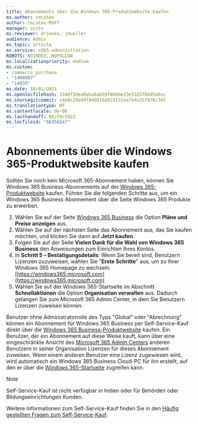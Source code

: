 ```yaml
---
title: Abonnements über die Windows 365-Produktwebsite kaufen
ms.author: cmcatee
author: cmcatee-MSFT
manager: scotv
ms.reviewer: drjones, jmueller
audience: Admin
ms.topic: article
ms.service: o365-administration
ROBOTS: NOINDEX, NOFOLLOW
ms.localizationpriority: medium
ms.custom:
- commerce_purchase
- "1400007"
- "14030"
ms.date: 10/01/2021
ms.openlocfilehash: 3346f3dea0aba6a659f0bb6e23e53257bbd5a0ac
ms.sourcegitcommit: c4e8c29a94f840816a023131ea7b4a2bf876c305
ms.translationtype: MT
ms.contentlocale: de-DE
ms.lasthandoff: 06/29/2022
ms.locfileid: "66359247"
---
```

# <a name="buy-subscriptions-through-the-windows-365-products-site"></a>Abonnements über die Windows 365-Produktwebsite kaufen

Sollten Sie noch kein Microsoft 365-Abonnement haben, können Sie Windows 365 Business-Abonnements auf der [Windows 365-Produktwebsite](https://www.microsoft.com/windows-365/business/compare-plans-pricing?rtc=1) kaufen. Führen Sie die folgenden Schritte aus, um ein Windows 365 Business Abonnement über die Seite Windows 365 Produkte zu erwerben.

1. Wählen Sie auf der Seite [Windows 365 Business](https://www.microsoft.com/windows-365/business?rtc=1) die Option **Pläne und Preise anzeigen** aus.
2. Wählen Sie auf der nächsten Seite das Abonnement aus, das Sie kaufen möchten, und klicken Sie dann auf **Jetzt kaufen**.
3. Folgen Sie auf der Seite **Vielen Dank für die Wahl von Windows 365 Business** den Anweisungen zum Einrichten Ihres Kontos.
4. In **Schritt 5 – Bestätigungsdetails**: Wenn Sie bereit sind, Benutzern Lizenzen zuzuweisen, wählen Sie "**Erste Schritte**" aus, um zu Ihrer Windows 365 Homepage zu wechseln.[https://windows365.microsoft.com](https://windows365.microsoft.com)
5. Wählen Sie auf der Windows 365-Startseite im Abschnitt **Schnellaktionen** die Option **Organisation verwalten** aus. Dadurch gelangen Sie zum Microsoft 365 Admin Center, in dem Sie Benutzern Lizenzen zuweisen können.

Benutzer ohne Administratorrolle des Typs "Global" oder "Abrechnung" können ein Abonnement für Windows 365 Business per Self-Service-Kauf direkt über die [Windows 365 Business-Produktwebsite](https://www.microsoft.com/windows-365/business?rtc=1) kaufen. Ein Benutzer, der ein Abonnement auf diese Weise kauft, kann über eine eingeschränkte Ansicht des [Microsoft 365 Admin Centers](https://admin.microsoft.com/adminportal/home?ref=homepage) anderen Benutzern in seiner Organisation Lizenzen für dieses Abonnement zuweisen. Wenn einem anderen Benutzer eine Lizenz zugewiesen wird, wird automatisch ein Windows 365 Business Cloud-PC für ihn erstellt, auf den er über die [Windows 365-Startseite](https://windows365.microsoft.com/) zugreifen kann.

> [!NOTE]
> Self-Service-Kauf ist nicht verfügbar in Indien oder für Behörden oder Bildungseinrichtungen Kunden.

Weitere Informationen zum Self-Service-Kauf finden Sie in den [Häufig gestellten Fragen zum Self-Service-Kauf](https://docs.microsoft.com/microsoft-365/commerce/subscriptions/self-service-purchase-faq).
